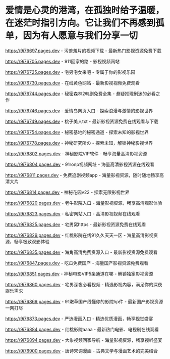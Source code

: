 # 爱情是心灵的港湾，在孤独时给予温暖，在迷茫时指引方向。它让我们不再感到孤单，因为有人愿意与我们分享一切

https://9i76697.pages.dev - 污羞羞片的视频下载 - 最新热门影视资源免费下载

https://9i76705.pages.dev - 911回家的路 - 影视视频网站

https://9i76725.pages.dev - 宅男宅女来吧 - 专属于你的影视乐园

https://9i76730.pages.dev - 在线黄色网站 - 最新影视视频免费观看

https://9i76744.pages.dev - 秘密森林2韩剧免费全集 - 悬疑推理剧迷的必看之作

https://9i76746.pages.dev - 爱情岛网页入口 - 探索浪漫与激情的影视世界

https://9i76749.pages.dev - 桃子美人txt - 最新影视资源免费在线观看与下载

https://9i76754.pages.dev - 秘密基地的秘密通道 - 探索未知的影视世界

https://9i76778.pages.dev - 神秘研究所の - 探索未知，解锁神秘影视世界

https://9i76802.pages.dev - 神秘影院VIP软件 - 畅享海量高清影视资源

https://9i76804.pages.dev - 91ronp视频网址 - 海量高清影视资源在线观看

https://9i76811.pages.dev - 免费追剧视频app - 海量影视资源，随时随地畅享高清大片

https://9i76814.pages.dev - 神秘花园v22 - 探索无限影视世界

https://9i76820.pages.dev - 老牛影院入口 - 海量影视资源，畅享高清观影体验

https://9i76823.pages.dev - 私密网站入口 - 高清影视视频在线观看

https://9i76825.pages.dev - 宅男窝https - 最新影视资源免费在线观看

https://9i76829.pages.dev - 红桃影院在线91久久天天一区 - 海量高清影视资源，畅享极致观影体验

https://9i76835.pages.dev - 海角高清免费资源入口 - 最新影视资源免费观看

https://9i76847.pages.dev - 吃瓜免费国产 - 海量国产影视资源免费观看

https://9i76851.pages.dev - 神秘电影VIP5条通道在哪 - 解锁独家影视资源

https://9i76860.pages.dev - 宅男深夜必看视频 - 精选影视内容，满足你的深夜娱乐需求

https://9i76869.pages.dev - 91嫩草国产线懂你的影院hp件 - 最新国产影视资源一网打尽

https://9i76873.pages.dev - 严选漫画入口 - 精选优质漫画，畅享视觉盛宴

https://9i76884.pages.dev - 红桃影院aaaa - 最新热门电影、电视剧在线观看

https://9i76894.pages.dev - 大象视频回家导航 - 海量影视资源，畅享视听盛宴

https://9i76900.pages.dev - 唐诗宋词漫画 - 古典文学与漫画艺术的完美结合
